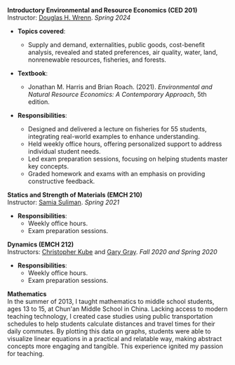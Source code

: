 
**Introductory Environmental and Resource Economics (CED 201)**     
Instructor: [Douglas H. Wrenn](https://aese.psu.edu/directory/dhw121). *Spring 2024*  
    
- **Topics covered**:
  - Supply and demand, externalities, public goods, cost-benefit analysis, revealed and stated preferences, air quality,         water, land, nonrenewable resources, fisheries, and forests.

- **Textbook**:
  - Jonathan M. Harris and Brian Roach. (2021). *Environmental and Natural Resource Economics: A Contemporary Approach*, 5th edition.

- **Responsibilities**:
  - Designed and delivered a lecture on fisheries for 55 students, integrating real-world examples to enhance understanding.
  - Held weekly office hours, offering personalized support to address individual student needs.
  - Led exam preparation sessions, focusing on helping students master key concepts.
  - Graded homework and exams with an emphasis on providing constructive feedback.

**Statics and Strength of Materials (EMCH 210)**     
Instructor: [Samia Suliman](https://www.esm.psu.edu/department/directory-detail-g.aspx?q=SAS178). *Spring 2021*     

- **Responsibilities**:  
  - Weekly office hours.
  - Exam preparation sessions.

**Dynamics (EMCH 212)**   
Instructors: [Christopher Kube](https://www.esm.psu.edu/department/directory-detail-g.aspx?q=cmk6284) and [Gary Gray](https://www.esm.psu.edu/department/directory-detail-g.aspx?q=GLG6). *Fall 2020 and Spring 2020*  

- **Responsibilities**:
  - Weekly office hours.
  - Exam preparation sessions.

**Mathematics**  
In the summer of 2013, I taught mathematics to middle school students, ages 13 to 15, at Chun'an Middle School in China. Lacking access to modern teaching technology, I created case studies using public transportation schedules to help students calculate distances and travel times for their daily commutes. By plotting this data on graphs, students were able to visualize linear equations in a practical and relatable way, making abstract concepts more engaging and tangible. This experience ignited my passion for teaching.
